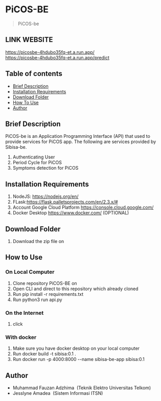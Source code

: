 # PiCOS-BE
> PiCOS-be

## LINK WEBSITE
https://picosbe-4hdubo35fq-et.a.run.app/ </br>
https://picosbe-4hdubo35fq-et.a.run.app/predict </br>


## Table of contents
* [Brief Description](#brief-description)
* [Installation Requirements](#installation-requirements)
* [Download Folder](#download-folder)
* [How To Use](#how-to-use)
* [Author](#author)


## Brief Description
PiCOS-be is an Application Programming Interface (API) that used to provide services for PiCOS app.
The following are services provided by Sibisa-be.
1. Authenticating User
2. Period Cycle for PiCOS
3. Symptoms detection for PiCOS


## Installation Requirements
1. NodeJS: https://nodejs.org/en/
2. FLask:https://flask.palletsprojects.com/en/2.3.x/#
3. Account Google Cloud Platform https://console.cloud.google.com/
4. Docker Desktop https://www.docker.com/ (OPTIONAL)


## Download Folder
1. Download the zip file on 


## How to Use 
### On Local Computer
1. Clone repository PiCOS-BE on 
2. Open CLI and direct to this repository which already cloned
3. Run pip install -r requirements.txt
4. Run python3 run api.py

### On the Internet
1. click 

### With docker
1. Make sure you have docker desktop on your local computer 
2. Run docker build -t sibisa:0.1 .
3. Run docker run -p 4000:8000 --name sibisa-be-app sibisa:0.1

## Author
* Muhammad Fauzan Adzhima&nbsp;&nbsp;(Teknik Elektro Universitas Telkom)
* Jesslyne Amadea&nbsp;&nbsp;(Sistem Informasi ITSN)
